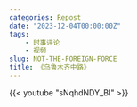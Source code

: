 ```yaml
---
categories: Repost
date: "2023-12-04T00:00:00Z"
tags:
    - 时事评论
    - 视频
slug: NOT-THE-FOREIGN-FORCE
title: 《乌鲁木齐中路》
---
```


{{< youtube "sNqhdNDY_BI" >}}

